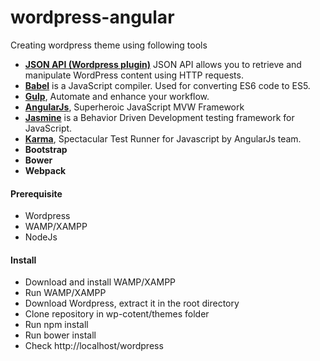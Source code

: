 # wordpress-angular

Creating wordpress theme using following tools
* **[JSON API (Wordpress plugin)](https://wordpress.org/plugins/json-api/)** JSON API allows you to retrieve and manipulate WordPress content using HTTP requests.
* **[Babel](https://babeljs.io/)** is a JavaScript compiler. Used for converting ES6 code to ES5.
* **[Gulp](http://gulpjs.com/)**, Automate and enhance your workflow.
* **[AngularJs](https://angularjs.org/)**, Superheroic JavaScript MVW Framework
* **[Jasmine](http://jasmine.github.io/)** is a Behavior Driven Development testing framework for JavaScript.
* **[Karma](http://karma-runner.github.io/0.13/index.html)**, Spectacular Test Runner for Javascript by AngularJs team.
* **Bootstrap**
* **Bower**
* **Webpack**

#### Prerequisite
* Wordpress
* WAMP/XAMPP
* NodeJs

#### Install
* Download and install WAMP/XAMPP
* Run WAMP/XAMPP
* Download Wordpress, extract it in the root directory
* Clone repository in wp-cotent/themes folder
* Run npm install
* Run bower install
* Check http://localhost/wordpress
